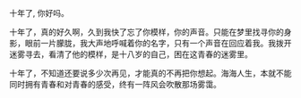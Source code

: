

十年了, 你好吗。  

十年了，真的好久啊，久到我快了忘了你模样，你的声音。只能在梦里找寻你的身影，眼前一片朦胧，我大声地呼喊着你的名字，只有一个声音在回应着我。我拨开迷雾寻去，看清了他的模样，是十八岁的自己，困在这青春的迷雾里。

十年了，不知道还要说多少次再见，才能真的不再把你想起。海海人生，本就不能同时拥有青春和对青春的感受，终有一阵风会吹散那场雾霭。

